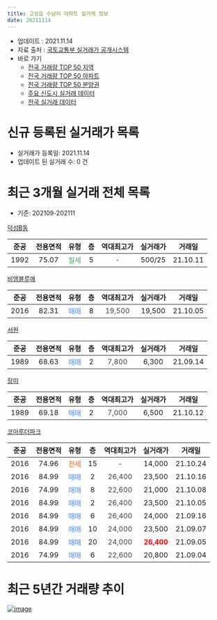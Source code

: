 ```yaml
---
title: 고성읍 수남리 아파트 실거래 정보
date: 20211114
---
```


* 업데이트 : 2021.11.14
* 자료 출처 : [국토교통부 실거래가 공개시스템](http://rt.molit.go.kr)
* 바로 가기
    * [전국 거래량 TOP 50 지역](https://apt-info.github.io/apt-trade-info/tr)
    * [전국 거래량 TOP 50 아파트](https://apt-info.github.io/apt-trade-info/ta)
    * [전국 거래량 TOP 50 분양권](https://apt-info.github.io/apt-trade-info/tb)
    * [주요 신도시 실거래 데이터](https://apt-info.github.io/apt-trade-info/newtown)
    * [전국 실거래 데이터](https://apt-info.github.io/apt-trade-info/all)



<script async src="https://pagead2.googlesyndication.com/pagead/js/adsbygoogle.js"></script>
<!-- 기본광고 -->
<ins class="adsbygoogle"
     style="display:block"
     data-ad-client="ca-pub-1142216861245946"
     data-ad-slot="4805727019"
     data-ad-format="auto"
     data-full-width-responsive="true"></ins>
<script>
     (adsbygoogle = window.adsbygoogle || []).push({});
</script>


# 신규 등록된 실거래가 목록

* 실거래가 등록일: 2021.11.14
* 업데이트 된 실거래 수: 0 건




<script async src="https://pagead2.googlesyndication.com/pagead/js/adsbygoogle.js"></script>
<!-- 기본광고 -->
<ins class="adsbygoogle"
     style="display:block"
     data-ad-client="ca-pub-1142216861245946"
     data-ad-slot="4805727019"
     data-ad-format="auto"
     data-full-width-responsive="true"></ins>
<script>
     (adsbygoogle = window.adsbygoogle || []).push({});
</script>


# 최근 3개월 실거래 전체 목록
* 기준: 202109-202111


[덕성B동](https://search.naver.com/search.naver?query=%EB%8D%95%EC%84%B1B%EB%8F%99)

|준공|전용면적|유형|층|역대최고가|실거래가|거래일|
|:---:|:---:|:---:|:---:|:---:|:---:|:---:|
|1992|75.07|<span style="color:#34A853">월세</span>|5|<span style="color:#444444">-</span>|500/25|21.10.11|

[비엠블루애](https://search.naver.com/search.naver?query=%EB%B9%84%EC%97%A0%EB%B8%94%EB%A3%A8%EC%95%A0)

|준공|전용면적|유형|층|역대최고가|실거래가|거래일|
|:---:|:---:|:---:|:---:|:---:|:---:|:---:|
|2016|82.31|<span style="color:#4285F3">매매</span>|8|<span style="color:#444444">19,500</span>|19,500|21.10.05|

[서원](https://search.naver.com/search.naver?query=%EC%84%9C%EC%9B%90)

|준공|전용면적|유형|층|역대최고가|실거래가|거래일|
|:---:|:---:|:---:|:---:|:---:|:---:|:---:|
|1989|68.63|<span style="color:#4285F3">매매</span>|2|<span style="color:#444444">7,800</span>|6,300|21.09.14|

[장미](https://search.naver.com/search.naver?query=%EC%9E%A5%EB%AF%B8)

|준공|전용면적|유형|층|역대최고가|실거래가|거래일|
|:---:|:---:|:---:|:---:|:---:|:---:|:---:|
|1989|69.18|<span style="color:#4285F3">매매</span>|2|<span style="color:#444444">7,000</span>|6,500|21.10.12|

[코아루더파크](https://search.naver.com/search.naver?query=%EC%BD%94%EC%95%84%EB%A3%A8%EB%8D%94%ED%8C%8C%ED%81%AC)

|준공|전용면적|유형|층|역대최고가|실거래가|거래일|
|:---:|:---:|:---:|:---:|:---:|:---:|:---:|
|2016|74.96|<span style="color:#FF5A00">전세</span>|15|<span style="color:#444444">-</span>|14,000|21.10.24|
|2016|84.99|<span style="color:#4285F3">매매</span>|2|<span style="color:#444444">26,400</span>|23,500|21.10.16|
|2016|74.99|<span style="color:#4285F3">매매</span>|8|<span style="color:#444444">22,600</span>|21,000|21.10.08|
|2016|84.99|<span style="color:#4285F3">매매</span>|2|<span style="color:#444444">26,400</span>|23,500|21.10.05|
|2016|84.99|<span style="color:#4285F3">매매</span>|6|<span style="color:#444444">26,400</span>|24,000|21.09.16|
|2016|84.99|<span style="color:#4285F3">매매</span>|10|<span style="color:#444444">24,000</span>|23,500|21.09.07|
|2016|84.99|<span style="color:#4285F3">매매</span>|20|<span style="color:#444444">24,000</span>|<b><span style="color:#FF0000">26,400</span></b>|21.09.05|
|2016|74.99|<span style="color:#4285F3">매매</span>|6|<span style="color:#444444">22,600</span>|20,800|21.09.04|



<script async src="https://pagead2.googlesyndication.com/pagead/js/adsbygoogle.js"></script>
<!-- 기본광고 -->
<ins class="adsbygoogle"
     style="display:block"
     data-ad-client="ca-pub-1142216861245946"
     data-ad-slot="4805727019"
     data-ad-format="auto"
     data-full-width-responsive="true"></ins>
<script>
     (adsbygoogle = window.adsbygoogle || []).push({});
</script>


# 최근 5년간 거래량 추이


<div style="width:100%;">
    <canvas id="deal_progress" height="200"></canvas>
</div>

<script>
new Chart(document.getElementById("deal_progress"), {
    type: 'line',
    data: {
        labels: ['16.01','16.02','16.03','16.04','16.05','16.06','16.07','16.08','16.09','16.10','16.11','16.12','17.01','17.02','17.03','17.04','17.05','17.06','17.07','17.08','17.09','17.10','17.11','17.12','18.01','18.02','18.03','18.04','18.05','18.06','18.07','18.08','18.09','18.10','18.11','18.12','19.01','19.02','19.03','19.04','19.05','19.06','19.07','19.08','19.09','19.10','19.11','19.12','20.01','20.02','20.03','20.04','20.05','20.06','20.07','20.08','20.09','20.10','20.11','20.12','21.01','21.02','21.03','21.04','21.05','21.06','21.07','21.08','21.09','21.10'],
        datasets: [{
            label: '매매/분양권',
            data: [6,8,5,2,4,2,6,6,8,6,14,15,6,4,1,1,3,5,0,3,3,1,1,2,3,3,1,1,1,3,1,2,2,2,2,3,0,1,1,1,1,2,1,1,1,2,1,3,5,4,6,4,5,3,4,2,3,3,13,10,8,6,1,3,6,1,0,4,5,5],
            borderColor: "rgba(66, 133, 243, 1)",
            backgroundColor: "rgba(66, 133, 243, 0.05)",
            borderWidth: 1,
            pointRadius: 0,
            fill: false,
            lineTension: 0
        },{
            label: '전/월세',
            data: [0,0,0,1,0,0,0,0,2,5,3,3,6,6,8,3,5,3,4,1,3,0,2,2,0,1,0,2,1,0,2,1,0,3,3,1,2,4,1,2,5,2,2,8,2,1,2,2,0,1,2,2,0,3,0,0,2,0,0,1,0,0,1,1,1,2,1,0,0,2],
            borderColor: "rgba(255, 90, 0, 1)",
            backgroundColor: "rgba(255, 90, 0, 0.05)",
            borderWidth: 1,
            pointRadius: 0,
            fill: false,
            lineTension: 0
        },{
            label: '합계',
            data: [6,8,5,3,4,2,6,6,10,11,17,18,12,10,9,4,8,8,4,4,6,1,3,4,3,4,1,3,2,3,3,3,2,5,5,4,2,5,2,3,6,4,3,9,3,3,3,5,5,5,8,6,5,6,4,2,5,3,13,11,8,6,2,4,7,3,1,4,5,7],
            borderColor: "rgba(0, 0, 0, 1)",
            backgroundColor: "rgba(0, 0, 0, 0.03)",
            borderWidth: 0.1,
            pointRadius: 0,
            fill: true,
            lineTension: 0
        }
        ]
    },
    options: {
        responsive: true,
        title: {
            display: false
        },
        tooltips: {
            mode: 'index',
            intersect: false
        },
        hover: {
            mode: 'nearest',
            intersect: true
        },
        scales: {
            xAxes: [{
                display: true,
                scaleLabel: {
                    display: true,
                    labelString: '년/월'
                }
            }],
            yAxes: [{
                display: true,
                ticks: {
                    suggestedMin: 0,
                },
                scaleLabel: {
                    display: true,
                    labelString: '실거래 수'
                }
            }]
        }
    }
});

</script>


[![image](https://apt-info.github.io/images/2020-01-03-apt-trade-info/1024x500.png)](https://play.google.com/store/apps/details?id=com.aptinfo.apttradeinfo)

